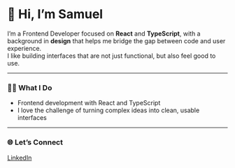 # 👋 Hi, I’m Samuel

I’m a Frontend Developer focused on **React** and **TypeScript**, with a background in **design** that helps me bridge the gap between code and user experience.  
I like building interfaces that are not just functional, but also feel good to use.

---

### 👨‍💻 What I Do
- Frontend development with React and TypeScript
- I love the challenge of turning complex ideas into clean, usable interfaces 

---

### 🌐 Let’s Connect
[LinkedIn](www.linkedin.com/in/vsamuelparaujo)

